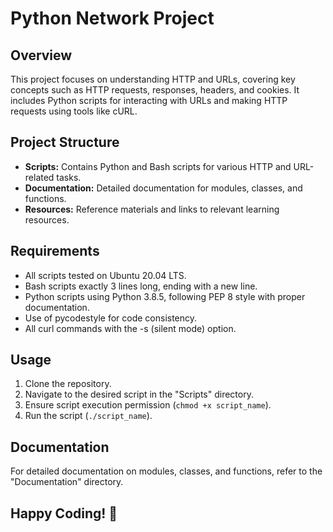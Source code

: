 # Python Network Project

## Overview
This project focuses on understanding HTTP and URLs, covering key concepts such as HTTP requests, responses, headers, and cookies. It includes Python scripts for interacting with URLs and making HTTP requests using tools like cURL.

## Project Structure
- **Scripts:** Contains Python and Bash scripts for various HTTP and URL-related tasks.
- **Documentation:** Detailed documentation for modules, classes, and functions.
- **Resources:** Reference materials and links to relevant learning resources.

## Requirements
- All scripts tested on Ubuntu 20.04 LTS.
- Bash scripts exactly 3 lines long, ending with a new line.
- Python scripts using Python 3.8.5, following PEP 8 style with proper documentation.
- Use of pycodestyle for code consistency.
- All curl commands with the -s (silent mode) option.

## Usage
1. Clone the repository.
2. Navigate to the desired script in the "Scripts" directory.
3. Ensure script execution permission (`chmod +x script_name`).
4. Run the script (`./script_name`).

## Documentation
For detailed documentation on modules, classes, and functions, refer to the "Documentation" directory.

## Happy Coding! 🐍
